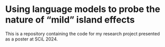 # Using language models to probe the nature of “mild” island effects

This is a repository containing the code for my research project presented as a poster at SCiL 2024.
